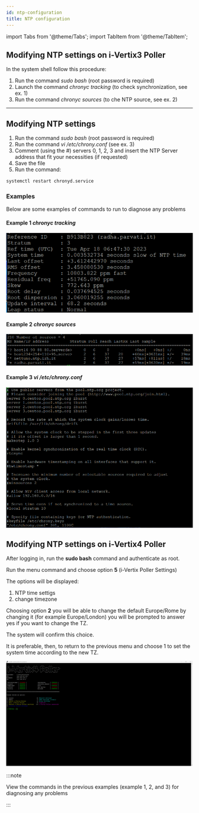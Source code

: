 ```yaml
---
id: ntp-configuration
title: NTP configuration
---
```


import Tabs from '@theme/Tabs';
import TabItem from '@theme/TabItem';

<Tabs>
<TabItem value="i-Vertix3" label="i-Vertix3" default>

## Modifying NTP settings on i-Vertix3 Poller

In the system shell follow this procedure:

1. Run the command *sudo bash* (root password is required)
2. Launch the command *chronyc tracking* (to check synchronization, see ex. 1)
3. Run the command *chronyc sources* (to che NTP source, see ex. 2)

---
## Modifying NTP settings

1. Run the command *sudo bash* (root password is required)
2. Run the command *vi /etc/chrony.conf* (see ex. 3)
3. Comment (using the *#*) servers 0, 1, 2, 3 and insert the NTP Server address that fit your necessities (if
requested)
4. Save the file
5. Run the command:
```bash
systemctl restart chronyd.service
```

### Examples

Below are some examples of commands to run to diagnose any problems

#### Example 1 *chronyc tracking*

![chronyc tracking](../../assets/setup-startup-central-poller/chronyc-tracking.png)

#### Example 2 *chronyc sources*

![chronyc sources](../../assets/setup-startup-central-poller/chronyc-sources.png)

#### Example 3 *vi /etc/chrony.conf*

![chrony.conf](../../assets/setup-startup-central-poller/chrony-conf.png)

</TabItem>
<TabItem value="i-Vertix4" label="i-Vertix4">

## Modifying NTP settings on i-Vertix4 Poller

After logging in, run the **sudo bash** command and authenticate as root.

Run the menu command and choose option **5** (i-Vertix Poller Settings)

The options will be displayed:
1. NTP time settigs
2. change timezone

Choosing option **2** you will be able to change the default Europe/Rome by changing it (for example Europe/London) you will be prompted to answer yes if you want to change the TZ.

The system will confirm this choice.

It is preferable, then, to return to the previous menu and choose 1 to set the system time according to the new TZ.

![NTP config](../../assets/setup-startup-central-poller/ivertix4-ntp-config.gif)


:::note

View the commands in the previous examples (example 1, 2, and 3) for diagnosing any problems

:::


</TabItem>
</Tabs>